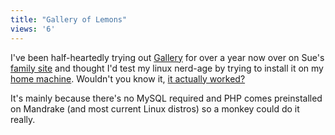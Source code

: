 ```yaml
---
title: "Gallery of Lemons"
views: '6'
---
```

<p>I've been half-heartedly trying out <a href="https://gallery.sourceforge.net/">Gallery</a> for over a year now over on Sue's <a href="https://www.oatways.com">family site</a> and thought I'd test my linux nerd-age by trying to install it on my <a href="https://chrisenns.isa-geek.com">home machine</a>.  Wouldn't you know it, <a href="https://chrisenns.isa-geek.com/gallery/">it actually worked?</a></p>
<p>It's mainly because there's no MySQL required and PHP comes preinstalled on Mandrake (and most current Linux distros) so a monkey could do it really.</p>

